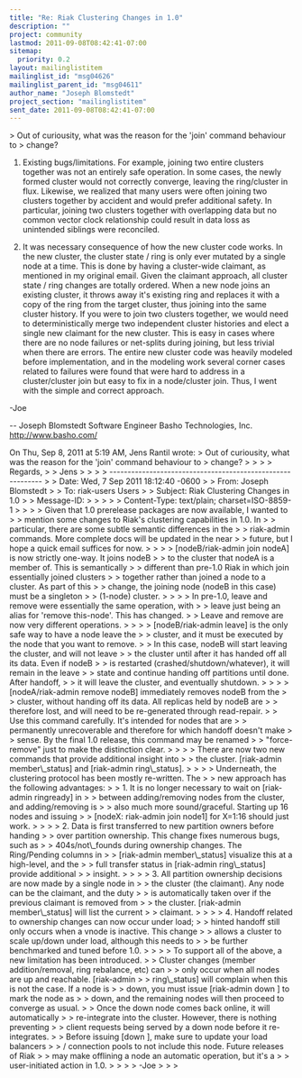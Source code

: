 ```yaml
---
title: "Re: Riak Clustering Changes in 1.0"
description: ""
project: community
lastmod: 2011-09-08T08:42:41-07:00
sitemap:
  priority: 0.2
layout: mailinglistitem
mailinglist_id: "msg04626"
mailinglist_parent_id: "msg04611"
author_name: "Joseph Blomstedt"
project_section: "mailinglistitem"
sent_date: 2011-09-08T08:42:41-07:00
---
```



&gt; Out of curiousity, what was the reason for the 'join' command behaviour to
&gt; change?

1. Existing bugs/limitations. For example, joining two entire clusters
together was not an entirely safe operation. In some cases, the newly
formed cluster would not correctly converge, leaving the ring/cluster
in flux. Likewise, we realized that many users were often joining two
clusters together by accident and would prefer additional safety. In
particular, joining two clusters together with overlapping data but no
common vector clock relationship could result in data loss as
unintended siblings were reconciled.

2. It was necessary consequence of how the new cluster code works. In
the new cluster, the cluster state / ring is only ever mutated by a
single node at a time. This is done by having a cluster-wide claimant,
as mentioned in my original email. Given the claimant approach, all
cluster state / ring changes are totally ordered. When a new node
joins an existing cluster, it throws away it's existing ring and
replaces it with a copy of the ring from the target cluster, thus
joining into the same cluster history. If you were to join two
clusters together, we would need to deterministically merge two
independent cluster histories and elect a single new claimant for the
new cluster. This is easy in cases where there are no node failures or
net-splits during joining, but less trivial when there are errors. The
entire new cluster code was heavily modeled before implementation, and
in the modeling work several corner cases related to failures were
found that were hard to address in a cluster/cluster join but easy to
fix in a node/cluster join. Thus, I went with the simple and correct
approach.

-Joe

-- 
Joseph Blomstedt 
Software Engineer
Basho Technologies, Inc.
http://www.basho.com/

On Thu, Sep 8, 2011 at 5:19 AM, Jens Rantil  wrote:
&gt; Out of curiousity, what was the reason for the 'join' command behaviour to
&gt; change?
&gt;
&gt;
&gt;
&gt; Regards,
&gt;
&gt; Jens
&gt;
&gt;
&gt;
&gt; -----------------------------------------------------------
&gt;
&gt; Date: Wed, 7 Sep 2011 18:12:40 -0600
&gt;
&gt; From: Joseph Blomstedt 
&gt;
&gt; To: riak-users Users 
&gt;
&gt; Subject: Riak Clustering Changes in 1.0
&gt;
&gt; Message-ID:
&gt;
&gt;
&gt; 
&gt;
&gt; Content-Type: text/plain; charset=ISO-8859-1
&gt;
&gt;
&gt;
&gt; Given that 1.0 prerelease packages are now available, I wanted to
&gt;
&gt; mention some changes to Riak's clustering capabilities in 1.0. In
&gt;
&gt; particular, there are some subtle semantic differences in the
&gt;
&gt; riak-admin commands. More complete docs will be updated in the near
&gt;
&gt; future, but I hope a quick email suffices for now.
&gt;
&gt;
&gt;
&gt; [nodeB/riak-admin join nodeA] is now strictly one-way. It joins nodeB
&gt;
&gt; to the cluster that nodeA is a member of. This is semantically
&gt;
&gt; different than pre-1.0 Riak in which join essentially joined clusters
&gt;
&gt; together rather than joined a node to a cluster. As part of this
&gt;
&gt; change, the joining node (nodeB in this case) must be a singleton
&gt;
&gt; (1-node) cluster.
&gt;
&gt;
&gt;
&gt; In pre-1.0, leave and remove were essentially the same operation, with
&gt;
&gt; leave just being an alias for 'remove this-node'. This has changed.
&gt;
&gt; Leave and remove are now very different operations.
&gt;
&gt;
&gt;
&gt; [nodeB/riak-admin leave] is the only safe way to have a node leave the
&gt;
&gt; cluster, and it must be executed by the node that you want to remove.
&gt;
&gt; In this case, nodeB will start leaving the cluster, and will not leave
&gt;
&gt; the cluster until after it has handed off all its data. Even if nodeB
&gt;
&gt; is restarted (crashed/shutdown/whatever), it will remain in the leave
&gt;
&gt; state and continue handing off partitions until done. After handoff,
&gt;
&gt; it will leave the cluster, and eventually shutdown.
&gt;
&gt;
&gt;
&gt; [nodeA/riak-admin remove nodeB] immediately removes nodeB from the
&gt;
&gt; cluster, without handing off its data. All replicas held by nodeB are
&gt;
&gt; therefore lost, and will need to be re-generated through read-repair.
&gt;
&gt; Use this command carefully. It's intended for nodes that are
&gt;
&gt; permanently unrecoverable and therefore for which handoff doesn't make
&gt;
&gt; sense. By the final 1.0 release, this command may be renamed
&gt;
&gt; "force-remove" just to make the distinction clear.
&gt;
&gt;
&gt;
&gt; There are now two new commands that provide additional insight into
&gt;
&gt; the cluster. [riak-admin member\\_status] and [riak-admin ring\\_status].
&gt;
&gt;
&gt;
&gt; Underneath, the clustering protocol has been mostly re-written. The
&gt;
&gt; new approach has the following advantages:
&gt;
&gt; 1. It is no longer necessary to wait on [riak-admin ringready] in
&gt;
&gt; between adding/removing nodes from the cluster, and adding/removing is
&gt;
&gt; also much more sound/graceful. Starting up 16 nodes and issuing
&gt;
&gt; [nodeX: riak-admin join node1] for X=1:16 should just work.
&gt;
&gt;
&gt;
&gt; 2. Data is first transferred to new partition owners before handing
&gt;
&gt; over partition ownership. This change fixes numerous bugs, such as
&gt;
&gt; 404s/not\\_founds during ownership changes. The Ring/Pending columns in
&gt;
&gt; [riak-admin member\\_status] visualize this at a high-level, and the
&gt;
&gt; full transfer status in [riak-admin ring\\_status] provide additional
&gt;
&gt; insight.
&gt;
&gt;
&gt;
&gt; 3. All partition ownership decisions are now made by a single node in
&gt;
&gt; the cluster (the claimant). Any node can be the claimant, and the duty
&gt;
&gt; is automatically taken over if the previous claimant is removed from
&gt;
&gt; the cluster. [riak-admin member\\_status] will list the current
&gt;
&gt; claimant.
&gt;
&gt;
&gt;
&gt; 4. Handoff related to ownership changes can now occur under load;
&gt;
&gt; hinted handoff still only occurs when a vnode is inactive. This change
&gt;
&gt; allows a cluster to scale up/down under load, although this needs to
&gt;
&gt; be further benchmarked and tuned before 1.0.
&gt;
&gt;
&gt;
&gt; To support all of the above, a new limitation has been introduced.
&gt;
&gt; Cluster changes (member addition/removal, ring rebalance, etc) can
&gt;
&gt; only occur when all nodes are up and reachable. [riak-admin
&gt;
&gt; ring\\_status] will complain when this is not the case. If a node is
&gt;
&gt; down, you must issue [riak-admin down ] to mark the node as
&gt;
&gt; down, and the remaining nodes will then proceed to converge as usual.
&gt;
&gt; Once the down node comes back online, it will automatically
&gt;
&gt; re-integrate into the cluster. However, there is nothing preventing
&gt;
&gt; client requests being served by a down node before it re-integrates.
&gt;
&gt; Before issuing [down ], make sure to update your load balancers
&gt;
&gt; / connection pools to not include this node. Future releases of Riak
&gt;
&gt; may make offlining a node an automatic operation, but it's a
&gt;
&gt; user-initiated action in 1.0.
&gt;
&gt;
&gt;
&gt; -Joe
&gt;
&gt;
&gt;
